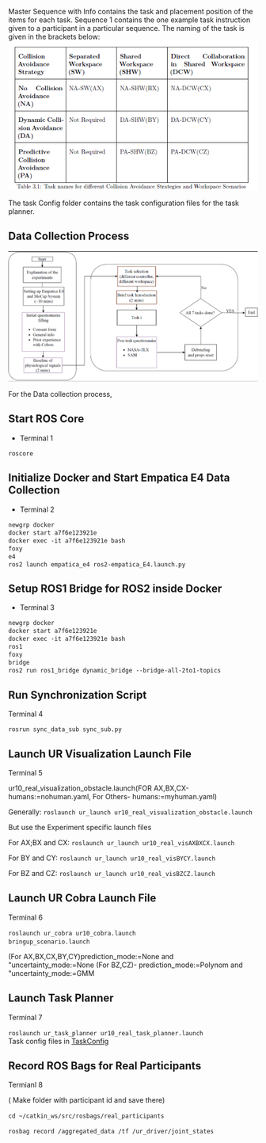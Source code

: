 Master Sequence with Info contains the task and placement position of the items for each task.
Sequence 1 contains the one example task instruction given to a participant in a particular sequence.
The naming of the task is given in the brackets below:
![image](./Task%20Naming.png)

The task Config folder contains the task configuration files for the task planner. 

## Data Collection Process 
![image](./Schematic.png)

For the Data collection process, 
 ## Start ROS Core
* Terminal 1 
```
roscore
```

## Initialize Docker and Start Empatica E4 Data Collection
* Terminal 2

```
newgrp docker
docker start a7f6e123921e
docker exec -it a7f6e123921e bash
foxy 
e4
ros2 launch empatica_e4 ros2-empatica_E4.launch.py
```
## Setup ROS1 Bridge for ROS2 inside Docker
* Terminal 3
```
newgrp docker
docker start a7f6e123921e
docker exec -it a7f6e123921e bash
ros1
foxy
bridge
ros2 run ros1_bridge dynamic_bridge --bridge-all-2to1-topics
```
## Run Synchronization Script
Terminal 4
```
rosrun sync_data_sub sync_sub.py
```
## Launch UR Visualization Launch File
Terminal 5

ur10_real_visualization_obstacle.launch(FOR AX,BX,CX-humans:=nohuman.yaml, For Others- humans:=myhuman.yaml)

Generally: 
`roslaunch ur_launch ur10_real_visualization_obstacle.launch` 

But use the Experiment specific launch files

For AX;BX and CX:
`roslaunch ur_launch ur10_real_visAXBXCX.launch`

For BY and CY:
`roslaunch ur_launch ur10_real_visBYCY.launch`

For BZ and CZ:
`roslaunch ur_launch ur10_real_visBZCZ.launch`

## Launch UR Cobra Launch File
Terminal 6

`roslaunch ur_cobra ur10_cobra.launch                        bringup_scenario.launch`

(For AX,BX,CX,BY,CY)prediction_mode:=None and "uncertainty_mode:=None
                                                                                 (For BZ,CZ)- prediction_mode:=Polynom and "uncertainty_mode:=GMM

## Launch Task Planner
Terminal 7

`roslaunch ur_task_planner ur10_real_task_planner.launch`         
Task config files in [TaskConfig](./Task%20Config/)
 
##  Record ROS Bags for Real Participants
Termianl 8

( Make folder with participant id and save there)

`cd ~/catkin_ws/src/rosbags/real_participants`
 
`rosbag record /aggregated_data /tf /ur_driver/joint_states `     


